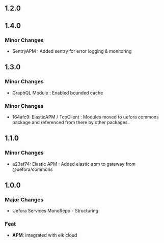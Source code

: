## 1.2.0

## 1.4.0

### Minor Changes

- SentryAPM : Added sentry for error logging & monitoring

## 1.3.0

### Minor Changes

- GraphQL Module : Enabled bounded cache

### Minor Changes

- 164afc9: ElasticAPM / TcpClient : Modules moved to uefora commons package and referenced from there by other packages.

## 1.1.0

### Minor Changes

- a23af74: Elastic APM : Added elastic apm to gateway from @uefora/commons

## 1.0.0

### Major Changes

- Uefora Services MonoRepo - Structuring

### Feat

- **APM**: integrated with elk cloud
